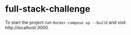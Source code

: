 # full-stack-challenge
To start the project run `docker-compose up --build` and visit http://localhost:3000.